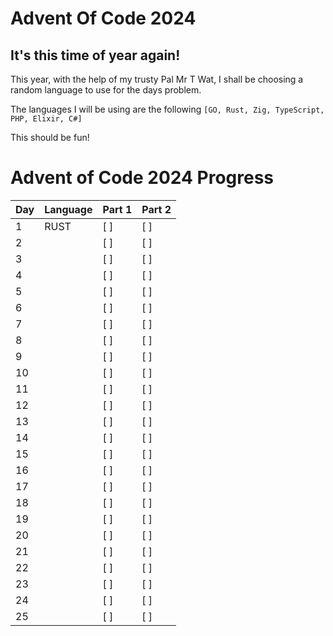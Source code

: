 # Advent Of Code 2024

## It's this time of year again!

This year, with the help of my trusty Pal Mr T Wat, I shall be choosing a random language to use for the days problem.

The languages I will be using are the following `[GO, Rust, Zig, TypeScript, PHP, Elixir, C#]`

This should be fun!


# Advent of Code 2024 Progress

| Day | Language | Part 1 | Part 2 |
|-----|----------|--------|--------|
| 1   |   RUST   | [ ]    | [ ]    |
| 2   |          | [ ]    | [ ]    |
| 3   |          | [ ]    | [ ]    |
| 4   |          | [ ]    | [ ]    |
| 5   |          | [ ]    | [ ]    |
| 6   |          | [ ]    | [ ]    |
| 7   |          | [ ]    | [ ]    |
| 8   |          | [ ]    | [ ]    |
| 9   |          | [ ]    | [ ]    |
| 10  |          | [ ]    | [ ]    |
| 11  |          | [ ]    | [ ]    |
| 12  |          | [ ]    | [ ]    |
| 13  |          | [ ]    | [ ]    |
| 14  |          | [ ]    | [ ]    |
| 15  |          | [ ]    | [ ]    |
| 16  |          | [ ]    | [ ]    |
| 17  |          | [ ]    | [ ]    |
| 18  |          | [ ]    | [ ]    |
| 19  |          | [ ]    | [ ]    |
| 20  |          | [ ]    | [ ]    |
| 21  |          | [ ]    | [ ]    |
| 22  |          | [ ]    | [ ]    |
| 23  |          | [ ]    | [ ]    |
| 24  |          | [ ]    | [ ]    |
| 25  |          | [ ]    | [ ]    |
